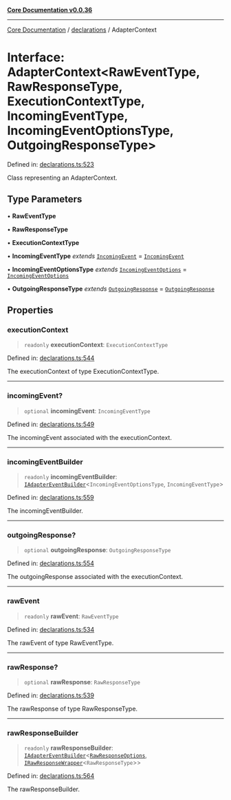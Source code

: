 [**Core Documentation v0.0.36**](../../README.md)

***

[Core Documentation](../../modules.md) / [declarations](../README.md) / AdapterContext

# Interface: AdapterContext\<RawEventType, RawResponseType, ExecutionContextType, IncomingEventType, IncomingEventOptionsType, OutgoingResponseType\>

Defined in: [declarations.ts:523](https://github.com/stonemjs/core/blob/9f959fbf0878444ad50749e09c8b1ee612a83d71/src/declarations.ts#L523)

Class representing an AdapterContext.

## Type Parameters

• **RawEventType**

• **RawResponseType**

• **ExecutionContextType**

• **IncomingEventType** *extends* [`IncomingEvent`](../../events/IncomingEvent/classes/IncomingEvent.md) = [`IncomingEvent`](../../events/IncomingEvent/classes/IncomingEvent.md)

• **IncomingEventOptionsType** *extends* [`IncomingEventOptions`](../../events/IncomingEvent/interfaces/IncomingEventOptions.md) = [`IncomingEventOptions`](../../events/IncomingEvent/interfaces/IncomingEventOptions.md)

• **OutgoingResponseType** *extends* [`OutgoingResponse`](../../events/OutgoingResponse/classes/OutgoingResponse.md) = [`OutgoingResponse`](../../events/OutgoingResponse/classes/OutgoingResponse.md)

## Properties

### executionContext

> `readonly` **executionContext**: `ExecutionContextType`

Defined in: [declarations.ts:544](https://github.com/stonemjs/core/blob/9f959fbf0878444ad50749e09c8b1ee612a83d71/src/declarations.ts#L544)

The executionContext of type ExecutionContextType.

***

### incomingEvent?

> `optional` **incomingEvent**: `IncomingEventType`

Defined in: [declarations.ts:549](https://github.com/stonemjs/core/blob/9f959fbf0878444ad50749e09c8b1ee612a83d71/src/declarations.ts#L549)

The incomingEvent associated with the executionContext.

***

### incomingEventBuilder

> `readonly` **incomingEventBuilder**: [`IAdapterEventBuilder`](IAdapterEventBuilder.md)\<`IncomingEventOptionsType`, `IncomingEventType`\>

Defined in: [declarations.ts:559](https://github.com/stonemjs/core/blob/9f959fbf0878444ad50749e09c8b1ee612a83d71/src/declarations.ts#L559)

The incomingEventBuilder.

***

### outgoingResponse?

> `optional` **outgoingResponse**: `OutgoingResponseType`

Defined in: [declarations.ts:554](https://github.com/stonemjs/core/blob/9f959fbf0878444ad50749e09c8b1ee612a83d71/src/declarations.ts#L554)

The outgoingResponse associated with the executionContext.

***

### rawEvent

> `readonly` **rawEvent**: `RawEventType`

Defined in: [declarations.ts:534](https://github.com/stonemjs/core/blob/9f959fbf0878444ad50749e09c8b1ee612a83d71/src/declarations.ts#L534)

The rawEvent of type RawEventType.

***

### rawResponse?

> `optional` **rawResponse**: `RawResponseType`

Defined in: [declarations.ts:539](https://github.com/stonemjs/core/blob/9f959fbf0878444ad50749e09c8b1ee612a83d71/src/declarations.ts#L539)

The rawResponse of type RawResponseType.

***

### rawResponseBuilder

> `readonly` **rawResponseBuilder**: [`IAdapterEventBuilder`](IAdapterEventBuilder.md)\<[`RawResponseOptions`](RawResponseOptions.md), [`IRawResponseWrapper`](IRawResponseWrapper.md)\<`RawResponseType`\>\>

Defined in: [declarations.ts:564](https://github.com/stonemjs/core/blob/9f959fbf0878444ad50749e09c8b1ee612a83d71/src/declarations.ts#L564)

The rawResponseBuilder.
